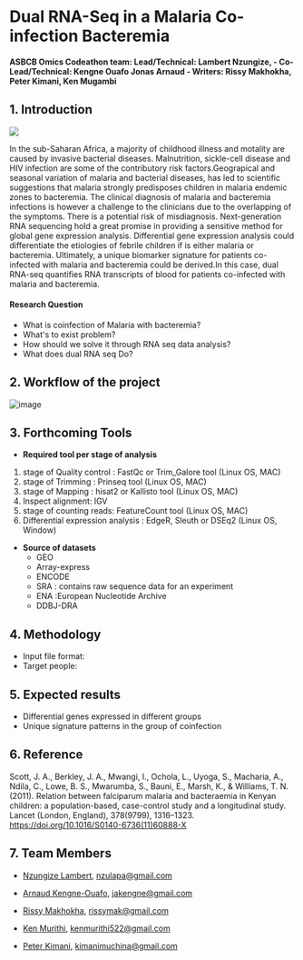 # Dual RNA-Seq in a Malaria Co-infection Bacteremia
#### ASBCB Omics Codeathon team: Lead/Technical: Lambert Nzungize, - Co-Lead/Technical: Kengne Ouafo Jonas Arnaud - Writers: Rissy Makhokha, Peter Kimani, Ken Mugambi
## 1.	Introduction 

![](https://static.independent.co.uk/2021/09/22/23/%C3%81FRICA-MALARIA_79164.jpg?width=990&auto=webp&quality=75)

In the sub-Saharan Africa, a majority of childhood illness and motality are caused by invasive bacterial diseases. Malnutrition, sickle-cell disease and HIV infection are some of the contributory risk factors.Geograpical and seasonal variation of malaria and bacterial diseases, has led to scientific suggestions that malaria strongly predisposes children in malaria endemic zones to bacteremia. The clinical diagnosis of malaria and bacteremia infections is however a challenge to the clinicians due to the overlapping of the symptoms. There is a potential risk of misdiagnosis. Next-generation RNA sequencing hold a great promise in providing a sensitive method for global gene expression analysis. Differential gene expression analysis could differentiate the etiologies of febrile children if is either malaria or bacteremia. Ultimately, a unique biomarker signature for  patients co-infected with malaria and bacteremia could be derived.In this case, dual RNA-seq quantifies RNA transcripts of blood for patients co-infected with malaria and bacteremia.

#### Research Question

* What is coinfection of Malaria with bacteremia?
*	What's to exist problem?
*	How should we solve it through RNA seq data analysis?
* What does dual RNA seq Do?

## 2. Workflow of the project 
![image](https://user-images.githubusercontent.com/59683723/136358545-6a3cc659-89bb-4a29-a08f-1dd8a3c95cab.png)

## 3. Forthcoming Tools

- **Required tool per stage of analysis**

1. stage of Quality control : FastQc or Trim_Galore tool (Linux OS, MAC)
2. stage of Trimming : Prinseq tool (Linux OS,  MAC)
3. stage of Mapping :  hisat2 or Kallisto tool (Linux OS,  MAC)
4. Inspect alignment: IGV
5. stage of counting reads: FeatureCount tool (Linux OS,  MAC)
6. Differential expression analysis : EdgeR, Sleuth or DSEq2 (Linux OS, Window)

- **Source of datasets**
  - GEO
  - Array-express
  - ENCODE
  - SRA : contains raw sequence data for an experiment
  - ENA :European Nucleotide Archive
  - DDBJ-DRA
## 4. Methodology 
* Input file format:
* Target people:
## 5. Expected results
*	Differential genes expressed in different groups
*	Unique signature patterns in the group of coinfection   
## 6. Reference

Scott, J. A., Berkley, J. A., Mwangi, I., Ochola, L., Uyoga, S., Macharia, A., Ndila, C., Lowe, B. S., Mwarumba, S., Bauni, E., Marsh, K., & Williams, T. N. (2011). Relation between falciparum malaria and bacteraemia in Kenyan children: a population-based, case-control study and a longitudinal study. Lancet (London, England), 378(9799), 1316–1323. https://doi.org/10.1016/S0140-6736(11)60888-X

## 7. Team Members
* [Nzungize Lambert](https://github.com/nzungizelab), nzulapa@gmail.com

* [Arnaud Kengne-Ouafo](https://github.com/JAKO-waccbip), jakengne@gmail.com

* [Rissy Makhokha](https://github.com/Rissy2021), rissymak@gmail.com

* [Ken Murithi](https://github.com/kenmurithi), kenmurithi522@gmail.com

* [Peter Kimani](https://github.com/PMuchina), kimanimuchina@gmail.com



